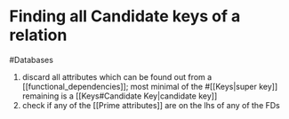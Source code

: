 # Finding all Candidate keys of a relation

#Databases

1. discard all attributes which can be found out from a [[functional_dependencies]]; most minimal of the #[[Keys|super key]] remaining is a [[Keys#Candidate Key|candidate key]]
2. check if any of the [[Prime attributes]] are on the lhs of any of the FDs
